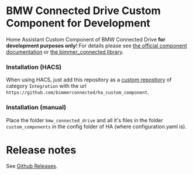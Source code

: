 # BMW Connected Drive Custom Component for Development
Home Assistant Custom Component of BMW Connected Drive **for development purposes only**!
For details please see [the official component documentation](https://www.home-assistant.io/integrations/bmw_connected_drive/) or [the bimmer_connected library](https://github.com/bimmerconnected/bimmer_connected).

### Installation (HACS)
When using HACS, just add this repository as a [custom repostiory](https://hacs.xyz/docs/navigation/settings#custom-repositories) of category `Integration` with the url `https://github.com/bimmerconnected/ha_custom_component`.

### Installation (manual)
Place the folder `bmw_connected_drive` and all it's files in the folder `custom_components` in the config folder of HA (where configuration.yaml is).

# Release notes
See [Github Releases](https://github.com/bimmerconnected/ha_custom_component/releases/).